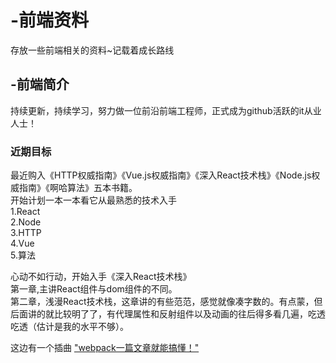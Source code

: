 ﻿# -前端资料
存放一些前端相关的资料~记载着成长路线

## -前端简介    
持续更新，持续学习，努力做一位前沿前端工程师，正式成为github活跃的it从业人士！

### 近期目标
最近购入《HTTP权威指南》《Vue.js权威指南》《深入React技术栈》《Node.js权威指南》《啊哈算法》五本书籍。    
开始计划一本一本看它从最熟悉的技术入手    
1.React    
2.Node    
3.HTTP    
4.Vue    
5.算法    

心动不如行动，开始入手《深入React技术栈》    
第一章,主讲React组件与dom组件的不同。   
第二章，浅漫React技术栈，这章讲的有些范范，感觉就像凑字数的。有点蒙，但后面讲的就比较明了了，有代理属性和反射组件以及动画的往后得多看几遍，吃透吃透（估计是我的水平不够）。
    
这边有一个插曲   ["webpack一篇文章就能搞懂！"](http://www.2tro.com/article_detail.aspx?TypeID=2&art=10)
